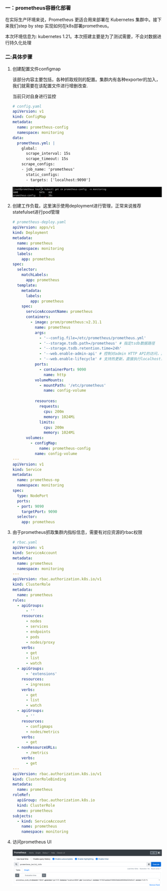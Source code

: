 ### 一：prometheus容器化部署

在实际生产环境来说，Prometheus 更适合用来部署在 Kubernetes 集群中。接下来我们step by step 实现如何在k8s部署prometheus。

本次环境信息为: kubernetes 1.21。本次搭建主要是为了测试需要，不会对数据进行持久化处理



### 二:具体步骤

1. 创建配置文件configmap

   该部分内容主要包括，各种抓取规则的配置。集群内有各种exporter的加入，我们就需要在该配置文件进行增删改查.

   当前只对自身进行监控

   ```yaml
   # config.yaml
   apiVersion: v1
   kind: ConfigMap
   metadata:
     name: prometheus-config
     namespace: monitoring
   data:
     prometheus.yml: |
       global:
         scrape_interval: 15s
         scrape_timeout: 15s
       scrape_configs:
       - job_name: 'prometheus'
         static_configs:
         - targets: ['localhost:9090']
   ```

   ![image-20230817164705494](./assets/image-20230817164705494.png)

2. 创建工作负载，这里演示使用deployment进行管理，正常来说推荐statefulset进行pod管理

   ```yaml
   # prometheus-deploy.yaml
   apiVersion: apps/v1
   kind: Deployment
   metadata:
     name: prometheus
     namespace: monitoring
     labels:
       app: prometheus
   spec:
     selector:
       matchLabels:
         app: prometheus
     template:
       metadata:
         labels:
           app: prometheus
       spec:
         serviceAccountName: prometheus
         containers:
           - image: prom/prometheus:v2.31.1
             name: prometheus
             args:
               - '--config.file=/etc/prometheus/prometheus.yml'
               - '--storage.tsdb.path=/prometheus' # 指定tsdb数据路径
               - '--storage.tsdb.retention.time=24h'
               - '--web.enable-admin-api' # 控制对admin HTTP API的访问，其中包括删除时间序列等功能
               - '--web.enable-lifecycle' # 支持热更新，直接执行localhost:9090/-/reload立即生效
             ports:
               - containerPort: 9090
                 name: http
             volumeMounts:
               - mountPath: '/etc/prometheus'
                 name: config-volume
              
             resources:
               requests:
                 cpu: 200m
                 memory: 1024Mi
               limits:
                 cpu: 200m
                 memory: 1024Mi
         volumes:
           - configMap:
               name: prometheus-config
             name: config-volume
   ---
   apiVersion: v1
   kind: Service
   metadata: 
     name: prometheus-np
     namespace: monitoring 
   spec:
     type: NodePort
     ports: 
     - port: 9090
       targetPort: 9090
     selector:
       app: prometheus
   ```

   

   

3. 由于prometheus抓取集群内指标信息，需要有对应资源的rbac权限

   ```yaml
   # rbac.yaml
   apiVersion: v1
   kind: ServiceAccount
   metadata:
     name: prometheus
     namespace: monitoring
   ---
   apiVersion: rbac.authorization.k8s.io/v1
   kind: ClusterRole
   metadata:
     name: prometheus
   rules:
     - apiGroups:
         - ''
       resources:
         - nodes
         - services
         - endpoints
         - pods
         - nodes/proxy
       verbs:
         - get
         - list
         - watch
     - apiGroups:
         - 'extensions'
       resources:
         - ingresses
       verbs:
         - get
         - list
         - watch
     - apiGroups:
         - ''
       resources:
         - configmaps
         - nodes/metrics
       verbs:
         - get
     - nonResourceURLs:
         - /metrics
       verbs:
         - get
   ---
   apiVersion: rbac.authorization.k8s.io/v1
   kind: ClusterRoleBinding
   metadata:
     name: prometheus
   roleRef:
     apiGroup: rbac.authorization.k8s.io
     kind: ClusterRole
     name: prometheus
   subjects:
     - kind: ServiceAccount
       name: prometheus
       namespace: monitoring
   ```

   

4. 访问prometheus UI

   ![image-20230817170441053](./assets/image-20230817170441053.png)